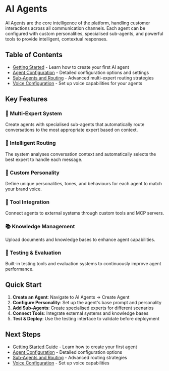 # AI Agents

AI Agents are the core intelligence of the platform, handling customer interactions across all communication channels. Each agent can be configured with custom personalities, specialised sub-agents, and powerful tools to provide intelligent, contextual responses.

## Table of Contents

- [Getting Started](./getting-started.md) - Learn how to create your first AI agent
- [Agent Configuration](./agent-configuration.md) - Detailed configuration options and settings
- [Sub-Agents and Routing](./sub-agents-routing.md) - Advanced multi-expert routing strategies
- [Voice Configuration](./voice-configuration.md) - Set up voice capabilities for your agents

## Key Features

### 🧠 Multi-Expert System
Create agents with specialised sub-agents that automatically route conversations to the most appropriate expert based on context.

### 🎯 Intelligent Routing
The system analyses conversation context and automatically selects the best expert to handle each message.

### 🎨 Custom Personality
Define unique personalities, tones, and behaviours for each agent to match your brand voice.

### 🔧 Tool Integration
Connect agents to external systems through custom tools and MCP servers.

### 📚 Knowledge Management
Upload documents and knowledge bases to enhance agent capabilities.

### 🧪 Testing & Evaluation
Built-in testing tools and evaluation systems to continuously improve agent performance.

## Quick Start

1. **Create an Agent**: Navigate to AI Agents → Create Agent
2. **Configure Personality**: Set up the agent's base prompt and personality
3. **Add Sub-Agents**: Create specialised experts for different scenarios
4. **Connect Tools**: Integrate external systems and knowledge bases
5. **Test & Deploy**: Use the testing interface to validate before deployment

## Next Steps

- [Getting Started Guide](./getting-started.md) - Learn how to create your first agent
- [Agent Configuration](./agent-configuration.md) - Detailed configuration options
- [Sub-Agents and Routing](./sub-agents-routing.md) - Advanced routing strategies
- [Voice Configuration](./voice-configuration.md) - Set up voice capabilities
